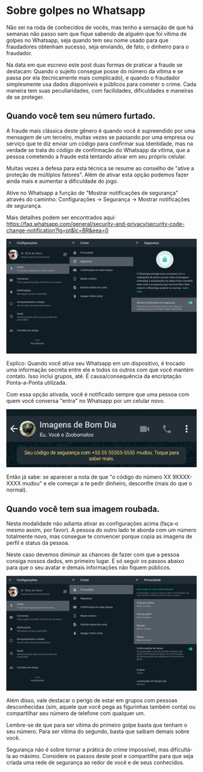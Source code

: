 # Sobre golpes no Whatsapp
Não sei na roda de conhecidos de vocês, mas tenho a sensação de que há semanas não passo sem que fique sabendo de alguém que foi vítima de golpes no Whatsapp, seja quando tem seu nome usado para que fraudadores obtenham sucesso, seja enviando, de fato, o dinheiro para o fraudador.

Na data em que escrevo este post duas formas de praticar a fraude se destacam: Quando o sujeito consegue posse do número da vítima e se passa por ela (tecnicamente mais complicado), e quando o fraudador simplesmente usa dados disponíveis e públicos para cometer o crime. Cada maneira tem suas peculiaridades, com facilidades, dificuldades e maneiras de se proteger.

## Quando você tem seu número furtado.

A fraude mais clássica deste gênero é quando você é supreendido por uma mensagem de um terceiro, muitas vezes se passando por uma empresa ou serviço que te diz enviar um código para confirmar sua identidade, mas na verdade se trata do código de confirmação do Whatsapp da vítima, que a pessoa cometendo a fraude está tentando ativar em seu próprio celular.

Muitas vezes a defesa para esta técnica se resume ao conselho de "ative a proteção de múltiplos fatores". Além de ativar esta opção podemos fazer ainda mais e aumentar a dificuldade do jogo.

Ative no Whatsapp a função de "Mostrar notificações de segurança" através do caminho: Configurações $\rightarrow$ Segurança $\rightarrow$ Mostrar notificações de segurança.

Mais detalhes podem ser encontrados aqui: https://faq.whatsapp.com/general/security-and-privacy/security-code-change-notification?lg=pt&lc=BR&eea=0

![Como ativar as noticações de segurança no Whatsapp. Entre nas Configurações do Aplicativo, escolha a opção Conta, em seguida Segurança e finalmente ative a opção Mostrar notificações de segurança.](whatsapp-1.png)

Explico:
Quando você ativa seu Whatsapp em um dispositivo, é trocado uma informação secreta entre ele e todos os outros com que você mantém contato. Isso inclui grupos, até. É causa/consequência da encriptação Ponta-a-Ponta utilizada.

Com essa opção ativada, você é notificado sempre que uma pessoa com quem você conversa "entra" no Whatsapp por um celular novo. 

![Imagem de um contato que teve o código de segurança alterado. A mensagem diz: "Seu código de segurança com +55 55 55555-5555 mudou. Toque para saber mais."](whatsapp-3.png)

Então já sabe: se aparecer a nota de que "o código do número XX 9XXXX-XXXX mudou" e ele começar a te pedir dinheiro, desconfie (mais do que o normal).

## Quando você tem sua imagem roubada.
Nesta modalidade não adianta ativar as configurações acima (faça-o mesmo assim, por favor). A pessoa do outro lado te aborda com um número totalmente novo, mas consegue te convencer porque copia as imagens de perfil e status da pessoa.

Neste caso devemos diminuir as chances de fazer com que a pessoa consiga nossos dados, em primeiro lugar. É só seguir os passos abaixo para que o seu avatar e demais informações não fiquem públicos.

![Como ativar as noticações de segurança no Whatsapp. Entre nas Configurações do Aplicativo, escolha a opção Conta, em seguida Privacidade e restrinja as opções de "Visto por último", "Foto do perfil", "Recado" e "Status".](whastapp-2.png)

Além disso, vale destacar o perigo de estar em grupos com pessoas desconhecidas (sim, aquele que você pega as figurinhas também conta) ou compartilhar seu número de telefone com qualquer um.

Lembre-se de que para ser vítima do primeiro golpe basta que tenham o seu número. Para ser vítima do segundo, basta que saibam demais sobre você.

Segurança não é sobre tornar a prática do crime impossível, mas dificultá-la ao máximo. Considere os passos deste post e compartilhe para que seja criada uma rede de segurança ao redor de você e de seus conhecidos.
